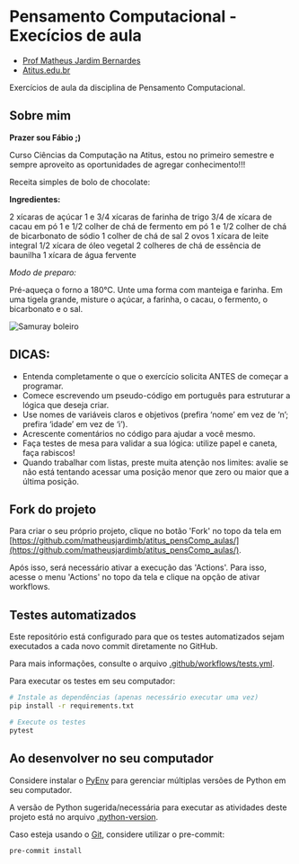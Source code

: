 # Pensamento Computacional - Execícios de aula

- [Prof Matheus Jardim Bernardes](https://matheusjardimb.com/)
- [Atitus.edu.br](https://atitus.edu.br/)

Exercícios de aula da disciplina de Pensamento Computacional.

## Sobre mim

**Prazer sou Fábio ;)**

Curso Ciências da Computação na Atitus, estou no primeiro semestre e sempre aproveito as oportunidades de agregar conhecimento!!!

Receita simples de bolo de chocolate:

**Ingredientes:**

2 xícaras de açúcar
1 e 3/4 xícaras de farinha de trigo
3/4 de xícara de cacau em pó
1 e 1/2 colher de chá de fermento em pó
1 e 1/2 colher de chá de bicarbonato de sódio
1 colher de chá de sal
2 ovos
1 xícara de leite integral
1/2 xícara de óleo vegetal
2 colheres de chá de essência de baunilha
1 xícara de água fervente


*Modo de preparo:*

Pré-aqueça o forno a 180°C. Unte uma forma com manteiga e farinha.
Em uma tigela grande, misture o açúcar, a farinha, o cacau, o fermento, o bicarbonato e o sal.


![Samuray boleiro](https://www.adrenaline.com.br/wp-content/uploads/2024/09/Ghost-of-Yotei-e-anunciado-e-chega-ao-PS5-em-2025-912x569.jpg)


## DICAS:

- Entenda completamente o que o exercício solicita ANTES de começar a programar.
- Comece escrevendo um pseudo-código em português para estruturar a lógica que deseja criar.
- Use nomes de variáveis claros e objetivos (prefira ‘nome’ em vez de ‘n’; prefira ‘idade’ em vez de ‘i’).
- Acrescente comentários no código para ajudar a você mesmo.
- Faça testes de mesa para validar a sua lógica: utilize papel e caneta, faça rabiscos!
- Quando trabalhar com listas, preste muita atenção nos limites: avalie se não está tentando acessar uma posição menor
  que zero ou maior que a última posição.

## Fork do projeto

Para criar o seu próprio projeto, clique no botão 'Fork' no topo da tela
em [https://github.com/matheusjardimb/atitus_pensComp_aulas/](https://github.com/matheusjardimb/atitus_pensComp_aulas/).

Após isso, será necessário ativar a execução das 'Actions'. Para isso, acesse o menu 'Actions' no topo da tela e clique
na opção de ativar workflows.

## Testes automatizados

Este repositório está configurado para que os testes automatizados sejam executados a cada novo commit diretamente no
GitHub.

Para mais informações, consulte o arquivo [.github/workflows/tests.yml](.github/workflows/tests.yml).

Para executar os testes em seu computador:

```bash
# Instale as dependências (apenas necessário executar uma vez)
pip install -r requirements.txt

# Execute os testes
pytest
```

## Ao desenvolver no seu computador

Considere instalar o [PyEnv](https://github.com/pyenv/pyenv) para gerenciar múltiplas versões de Python em seu
computador.

A versão de Python sugerida/necessária para executar as atividades deste projeto está no
arquivo [.python-version](.python-version).

Caso esteja usando o [Git](https://git-scm.com/), considere utilizar o pre-commit:

```bash
pre-commit install
```